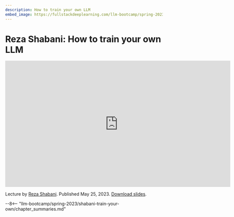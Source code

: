 ```yaml
---
description: How to train your own LLM
embed_image: https://fullstackdeeplearning.com/llm-bootcamp/spring-2023/shabani-train-your-own/cover.jpg
---
```


# Reza Shabani: How to train your own LLM

<div align="center">
<iframe width="720" height="405" src="https://www.youtube-nocookie.com/embed/roEKOzxilq4?list=PL1T8fO7ArWleyIqOy37OVXsP4hFXymdOZ" title="YouTube video player" frameborder="0" allow="accelerometer; autoplay; clipboard-write; encrypted-media; gyroscope; picture-in-picture" allowfullscreen></iframe>
</div>

Lecture by [Reza Shabani](https://twitter.com/truerezashabani).
Published May 25, 2023.
[Download slides](https://fsdl.me/2023-llmbc-slides-shabani).

--8<-- "llm-bootcamp/spring-2023/shabani-train-your-own/chapter_summaries.md"
